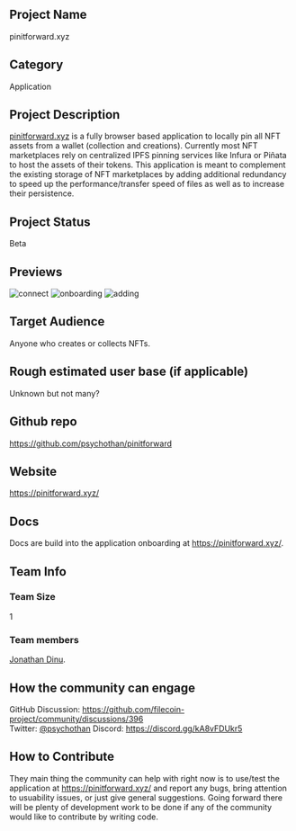 ## Project Name

pinitforward.xyz

## Category 

Application

## Project Description
[pinitforward.xyz](https://pinitforward.xyz/) is a fully browser based application to locally pin all NFT assets from a wallet (collection and creations). Currently most NFT marketplaces rely on centralized IPFS pinning services like Infura or Piñata to host the assets of their tokens. This application is meant to complement the existing storage of NFT marketplaces by adding additional redundancy to speed up the performance/transfer speed of files as well as to increase their persistence.

## Project Status

Beta

## Previews

![connect](https://github.com/psychothan/pinitforward/raw/main/img/screenshots/connect.png)
![onboarding](https://github.com/psychothan/pinitforward/raw/main/img/screenshots/onboarding.png)
![adding](https://github.com/psychothan/pinitforward/raw/main/img/screenshots/adding.png)

## Target Audience

Anyone who creates or collects NFTs.

## Rough estimated user base (if applicable)

Unknown but not many?

## Github repo

https://github.com/psychothan/pinitforward

## Website

https://pinitforward.xyz/

## Docs

Docs are build into the application onboarding at https://pinitforward.xyz/.

## Team Info

### Team Size  

1

### Team members  

[Jonathan Dinu](https://jonathandinu.com/).

## How the community can engage
GitHub Discussion: https://github.com/filecoin-project/community/discussions/396  
Twitter: [@psychothan](https://twitter.com/psychothan)
Discord: https://discord.gg/kA8vFDUkr5 

## How to Contribute

They main thing the community can help with right now is to use/test the application at https://pinitforward.xyz/ and report any bugs, bring attention to usuability issues, or just give general suggestions. Going forward there will be plenty of development work to be done if any of the community would like to contribute by writing code.
